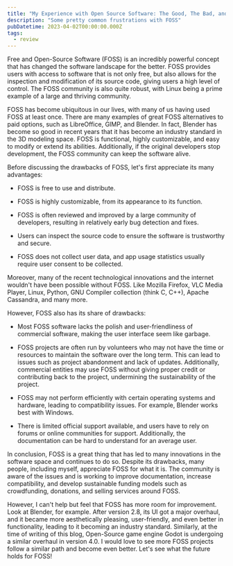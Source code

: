 ```yaml
---
title: "My Experience with Open Source Software: The Good, The Bad, and The Ugly"
description: "Some pretty common frustrations with FOSS"
pubDatetime: 2023-04-02T00:00:00.000Z
tags:
  - review
---
```


Free and Open-Source Software (FOSS) is an incredibly powerful concept that has changed the software landscape for the better. FOSS provides users with access to software that is not only free, but also allows for the inspection and modification of its source code, giving users a high level of control. The FOSS community is also quite robust, with Linux being a prime example of a large and thriving community.

FOSS has become ubiquitous in our lives, with many of us having used FOSS at least once. There are many examples of great FOSS alternatives to paid options, such as LibreOffice, GIMP, and Blender. In fact, Blender has become so good in recent years that it has become an industry standard in the 3D modeling space. FOSS is functional, highly customizable, and easy to modify or extend its abilities. Additionally, if the original developers stop development, the FOSS community can keep the software alive.

Before discussing the drawbacks of FOSS, let's first appreciate its many advantages:

- FOSS is free to use and distribute.

- FOSS is highly customizable, from its appearance to its function.

- FOSS is often reviewed and improved by a large community of developers, resulting in relatively early bug detection and fixes.

- Users can inspect the source code to ensure the software is trustworthy and secure.

- FOSS does not collect user data, and app usage statistics usually require user consent to be collected.

Moreover, many of the recent technological innovations and the internet wouldn't have been possible without FOSS. Like Mozilla Firefox, VLC Media Player, Linux, Python, GNU Compiler collection (think C, C++), Apache Cassandra, and many more.

However, FOSS also has its share of drawbacks:

- Most FOSS software lacks the polish and user-friendliness of commercial software, making the user interface seem like garbage.

- FOSS projects are often run by volunteers who may not have the time or resources to maintain the software over the long term. This can lead to issues such as project abandonment and lack of updates. Additionally, commercial entities may use FOSS without giving proper credit or contributing back to the project, undermining the sustainability of the project.

- FOSS may not perform efficiently with certain operating systems and hardware, leading to compatibility issues. For example, Blender works best with Windows.

- There is limited official support available, and users have to rely on forums or online communities for support. Additionally, the documentation can be hard to understand for an average user.

In conclusion, FOSS is a great thing that has led to many innovations in the software space and continues to do so. Despite its drawbacks, many people, including myself, appreciate FOSS for what it is. The community is aware of the issues and is working to improve documentation, increase compatibility, and develop sustainable funding models such as crowdfunding, donations, and selling services around FOSS.

However, I can't help but feel that FOSS has more room for improvement. Look at Blender, for example. After version 2.8, its UI got a major overhaul, and it became more aesthetically pleasing, user-friendly, and even better in functionality, leading to it becoming an industry standard. Similarly, at the time of writing of this blog, Open-Source game engine Godot is undergoing a similar overhaul in version 4.0. I would love to see more FOSS projects follow a similar path and become even better. Let's see what the future holds for FOSS!
